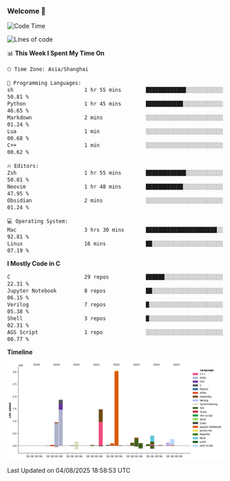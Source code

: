 ### Welcome 👋

<!--START_SECTION:waka-->
![Code Time](http://img.shields.io/badge/Code%20Time-2%2C081%20hrs%2025%20mins-blue)

![Lines of code](https://img.shields.io/badge/From%20Hello%20World%20I%27ve%20Written-9.1%20million%20lines%20of%20code-blue)

📊 **This Week I Spent My Time On** 

```text
🕑︎ Time Zone: Asia/Shanghai

💬 Programming Languages: 
sh                       1 hr 55 mins        █████████████░░░░░░░░░░░░   50.81 % 
Python                   1 hr 45 mins        ████████████░░░░░░░░░░░░░   46.65 % 
Markdown                 2 mins              ░░░░░░░░░░░░░░░░░░░░░░░░░   01.24 % 
Lua                      1 min               ░░░░░░░░░░░░░░░░░░░░░░░░░   00.68 % 
C++                      1 min               ░░░░░░░░░░░░░░░░░░░░░░░░░   00.62 % 

🔥 Editors: 
Zsh                      1 hr 55 mins        █████████████░░░░░░░░░░░░   50.81 % 
Neovim                   1 hr 48 mins        ████████████░░░░░░░░░░░░░   47.95 % 
Obsidian                 2 mins              ░░░░░░░░░░░░░░░░░░░░░░░░░   01.24 % 

💻 Operating System: 
Mac                      3 hrs 30 mins       ███████████████████████░░   92.81 % 
Linux                    16 mins             ██░░░░░░░░░░░░░░░░░░░░░░░   07.19 % 
```

**I Mostly Code in C** 

```text
C                        29 repos            ██████░░░░░░░░░░░░░░░░░░░   22.31 % 
Jupyter Notebook         8 repos             ██░░░░░░░░░░░░░░░░░░░░░░░   06.15 % 
Verilog                  7 repos             █░░░░░░░░░░░░░░░░░░░░░░░░   05.38 % 
Shell                    3 repos             █░░░░░░░░░░░░░░░░░░░░░░░░   02.31 % 
AGS Script               1 repo              ░░░░░░░░░░░░░░░░░░░░░░░░░   00.77 % 
```



**Timeline**

![Lines of Code chart](https://raw.githubusercontent.com/Bohan-hu/Bohan-hu/master/assets/bar_graph.png)


 Last Updated on 04/08/2025 18:58:53 UTC
<!--END_SECTION:waka-->



